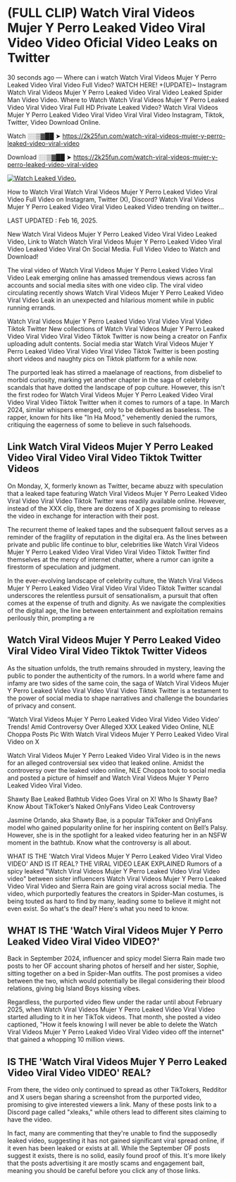 # (FULL CLIP) Watch Viral Videos Mujer Y Perro Leaked Video Viral Video Video Oficial Video Leaks on Twitter

30 seconds ago — Where can i watch Watch Viral Videos Mujer Y Perro Leaked Video Viral Video Full Video? WATCH HERE! +(UPDATE)~ Instagram Watch Viral Videos Mujer Y Perro Leaked Video Viral Video Leaked Spider Man Video Video. Where to Watch Watch Viral Videos Mujer Y Perro Leaked Video Viral Video Viral Full HD Private Leaked Video? Watch Viral Videos Mujer Y Perro Leaked Video Viral Video Viral Viral Video Instagram, Tiktok, Twitter, Video Download Online.

Watch ░░▒▓██ ➤ https://2k25fun.com/watch-viral-videos-mujer-y-perro-leaked-video-viral-video

Download ░░▒▓██ ➤ https://2k25fun.com/watch-viral-videos-mujer-y-perro-leaked-video-viral-video

[![Watch Leaked Video.](https://miro.medium.com/v2/resize:fit:828/format:webp/1*cilzJN44JGOrTw9NJCrNHA.gif "Watch Leaked Video")](https://2k25fun.com/watch-viral-videos-mujer-y-perro-leaked-video-viral-video)

How to Watch Viral Watch Viral Videos Mujer Y Perro Leaked Video Viral Video Full Video on Instagram, Twitter (X), Discord? Watch Viral Videos Mujer Y Perro Leaked Video Viral Video Leaked Video trending on twitter...

LAST UPDATED : Feb 16, 2025.

New Watch Viral Videos Mujer Y Perro Leaked Video Viral Video Leaked Video, Link to Watch Watch Viral Videos Mujer Y Perro Leaked Video Viral Video Leaked Video Viral On Social Media. Full Video Video to Watch and Download!

The viral video of Watch Viral Videos Mujer Y Perro Leaked Video Viral Video Leak emerging online has amassed tremendous views across fan accounts and social media sites with one video clip. The viral video circulating recently shows Watch Viral Videos Mujer Y Perro Leaked Video Viral Video Leak in an unexpected and hilarious moment while in public running errands.

Watch Viral Videos Mujer Y Perro Leaked Video Viral Video Viral Video Tiktok Twitter New collections of Watch Viral Videos Mujer Y Perro Leaked Video Viral Video Viral Video Tiktok Twitter is now being a creator on Fanfix uploading adult contents. Social media star Watch Viral Videos Mujer Y Perro Leaked Video Viral Video Viral Video Tiktok Twitter is been posting short videos and naughty pics on Tiktok platform for a while now.

The purported leak has stirred a maelanage of reactions, from disbelief to morbid curiosity, marking yet another chapter in the saga of celebrity scandals that have dotted the landscape of pop culture. However, this isn't the first rodeo for Watch Viral Videos Mujer Y Perro Leaked Video Viral Video Viral Video Tiktok Twitter when it comes to rumors of a tape. In March 2024, similar whispers emerged, only to be debunked as baseless. The rapper, known for hits like "In Ha Mood," vehemently denied the rumors, critiquing the eagerness of some to believe in such falsehoods.

## Link Watch Viral Videos Mujer Y Perro Leaked Video Viral Video Viral Video Tiktok Twitter Videos

On Monday, X, formerly known as Twitter, became abuzz with speculation that a leaked tape featuring Watch Viral Videos Mujer Y Perro Leaked Video Viral Video Viral Video Tiktok Twitter was readily available online. However, instead of the XXX clip, there are dozens of X pages promising to release the video in exchange for interaction with their post.

The recurrent theme of leaked tapes and the subsequent fallout serves as a reminder of the fragility of reputation in the digital era. As the lines between private and public life continue to blur, celebrities like Watch Viral Videos Mujer Y Perro Leaked Video Viral Video Viral Video Tiktok Twitter find themselves at the mercy of internet chatter, where a rumor can ignite a firestorm of speculation and judgment.

In the ever-evolving landscape of celebrity culture, the Watch Viral Videos Mujer Y Perro Leaked Video Viral Video Viral Video Tiktok Twitter scandal underscores the relentless pursuit of sensationalism, a pursuit that often comes at the expense of truth and dignity. As we navigate the complexities of the digital age, the line between entertainment and exploitation remains perilously thin, prompting a re

##  Watch Viral Videos Mujer Y Perro Leaked Video Viral Video Viral Video Tiktok Twitter Videos

As the situation unfolds, the truth remains shrouded in mystery, leaving the public to ponder the authenticity of the rumors. In a world where fame and infamy are two sides of the same coin, the saga of Watch Viral Videos Mujer Y Perro Leaked Video Viral Video Viral Video Tiktok Twitter is a testament to the power of social media to shape narratives and challenge the boundaries of privacy and consent.

'Watch Viral Videos Mujer Y Perro Leaked Video Viral Video Video Video' Trends! Amid Controversy Over Alleged XXX Leaked Video Online, NLE Choppa Posts Pic With Watch Viral Videos Mujer Y Perro Leaked Video Viral Video on X

Watch Viral Videos Mujer Y Perro Leaked Video Viral Video is in the news for an alleged controversial sex video that leaked online. Amidst the controversy over the leaked video online, NLE Choppa took to social media and posted a picture of himself and Watch Viral Videos Mujer Y Perro Leaked Video Viral Video.

Shawty Bae Leaked Bathtub Video Goes Viral on X! Who Is Shawty Bae? Know About TikToker’s Naked OnlyFans Video Leak Controversy

Jasmine Orlando, aka Shawty Bae, is a popular TikToker and OnlyFans model who gained popularity online for her inspiring content on Bell’s Palsy. However, she is in the spotlight for a leaked video featuring her in an NSFW moment in the bathtub. Know what the controversy is all about.

WHAT IS THE 'Watch Viral Videos Mujer Y Perro Leaked Video Viral Video VIDEO' AND IS IT REAL? THE VIRAL VIDEO LEAK EXPLAINED Rumors of a spicy leaked "Watch Viral Videos Mujer Y Perro Leaked Video Viral Video video" between sister influencers Watch Viral Videos Mujer Y Perro Leaked Video Viral Video and Sierra Rain are going viral across social media. The video, which purportedly features the creators in Spider-Man costumes, is being touted as hard to find by many, leading some to believe it might not even exist. So what's the deal? Here's what you need to know.

## WHAT IS THE 'Watch Viral Videos Mujer Y Perro Leaked Video Viral Video VIDEO?'

Back in September 2024, influencer and spicy model Sierra Rain made two posts to her OF account sharing photos of herself and her sister, Sophie, sitting together on a bed in Spider-Man outfits. The post promises a video between the two, which would potentially be illegal considering their blood relations, giving big Island Boys kissing vibes.

Regardless, the purported video flew under the radar until about February 2025, when Watch Viral Videos Mujer Y Perro Leaked Video Viral Video started alluding to it in her TikTok videos. That month, she posted a video captioned, "How it feels knowing I will never be able to delete the Watch Viral Videos Mujer Y Perro Leaked Video Viral Video video off the internet" that gained a whopping 10 million views.

## IS THE 'Watch Viral Videos Mujer Y Perro Leaked Video Viral Video VIDEO' REAL?

From there, the video only continued to spread as other TikTokers, Redditor and X users began sharing a screenshot from the purported video, promising to give interested viewers a link. Many of these posts link to a Discord page called "xleaks," while others lead to different sites claiming to have the video.

In fact, many are commenting that they're unable to find the supposedly leaked video, suggesting it has not gained significant viral spread online, if it even has been leaked or exists at all. While the September OF posts suggest it exists, there is no solid, easily found proof of this. It's more likely that the posts advertising it are mostly scams and engagement bait, meaning you should be careful before you click any of those links.